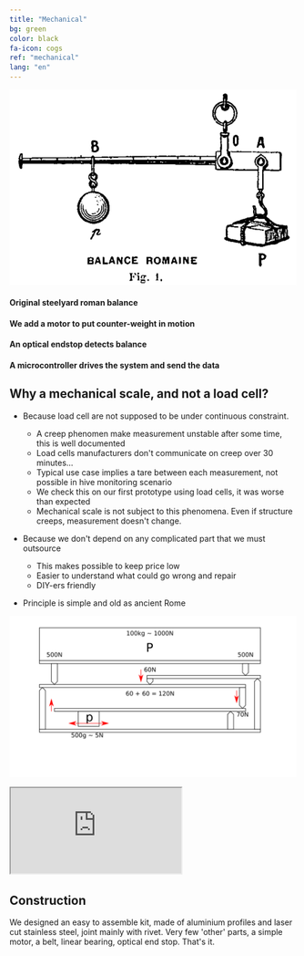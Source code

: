 ```yaml
---
title: "Mechanical"
bg: green
color: black
fa-icon: cogs
ref: "mechanical"
lang: "en"
---
```

![principe 01](img/romaine_larive_fleury_t3_175.png)
#### Original steelyard roman balance
#### We add a motor to put counter-weight in motion
#### An optical endstop detects balance
#### A microcontroller drives the system and send the data

## Why a mechanical scale, and not a load cell?

- Because load cell are not supposed to be under continuous constraint.
  * A creep phenomen make measurement unstable after some time, this is well documented
  * Load cells manufacturers don't communicate on creep over 30 minutes...
  * Typical use case implies a tare between each measurement, not possible in hive monitoring scenario
  * We check this on our first prototype using load cells, it was worse than expected
  * Mechanical scale is not subject to this phenomena. Even if structure creeps, measurement doesn't change.

- Because we don't depend on any complicated part that we must outsource
  * This makes possible to keep price low
  * Easier to understand what could go wrong and repair
  * DIY-ers friendly

- Principle is simple and old as ancient Rome

![principle](img/principle.png)

<div class="icontain">
  <iframe src="https://www.youtube.com/embed/kFrGVwb06q8" allowfullscreen></iframe>
</div>


## Construction

We designed an easy to assemble kit, made of aluminium profiles and laser cut stainless steel, joint mainly with rivet.
Very few 'other' parts, a simple motor, a belt, linear bearing, optical end stop. That's it.

